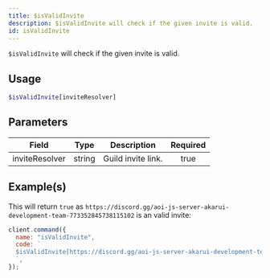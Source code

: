 ```yaml
---
title: $isValidInvite
description: $isValidInvite will check if the given invite is valid.
id: isValidInvite
---
```


`$isValidInvite` will check if the given invite is valid.

## Usage

```php
$isValidInvite[inviteResolver]
```

## Parameters

| Field          | Type   | Description        | Required |
| -------------- | ------ | ------------------ | :------: |
| inviteResolver | string | Guild invite link. |   true   |

## Example(s)

This will return `true` as `https://discord.gg/aoi-js-server-akarui-development-team-773352845738115102` is an valid
invite:

```javascript
client.command({
  name: "isValidInvite",
  code: `
  $isValidInvite[https://discord.gg/aoi-js-server-akarui-development-team-773352845738115102]
  `,
});
```
